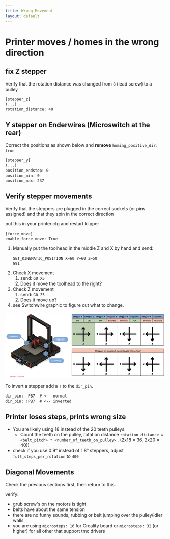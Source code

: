```yaml
---
title: Wrong Movement
layout: default
---
```

# Printer moves / homes in the wrong direction

## fix Z stepper
Verify that the rotation distance was changed from `8` (lead screw) to a pulley
```
[stepper_z]
(...)
rotation_distance: 40
```

## Y stepper on Enderwires (Microswitch at the rear)
Correct the positions as shown below and **remove** `homing_positive_dir: true`

```
[stepper_y]
(...)
position_endstop: 0
position_min: 0
position_max: 237
```

## Verify stepper movements
Verify that the steppers are plugged in the correct sockets (or pins assigned) and that they spin in the correct direction

put this in your printer.cfg and restart klipper
```
[force_move]
enable_force_move: True
```


1. Manually put the toolhead in the middle Z and X by hand and send:
    ```
    SET_KINEMATIC_POSITION X=60 Y=60 Z=50
    G91
    ```
2. Check X movement
    1. send: `G0 X5`
    2. Does it move the toolhead to the right?
3. Check Z movement
    1. send: `G0 Z5`
    2. Does it move up?
4. see Switchwire graphic to figure out what to change.



<img alt="SW Steppers" src="../res/img/SW-steppers.png">

To invert a stepper add a `!` to the `dir_pin`.

```
dir_pin:  PB7  # <-- normal
dir_pin: !PB7  # <-- inverted
```

## Printer loses steps, prints wrong size

* You are likely using 18 instead of the 20 teeth pulleys.
  * Count the teeth on the pulley, rotation distance `rotation_distance = <belt_pitch> * <number_of_teeth_on_pulley>` . (2x18 = 36, 2x20 = 40))
* check if you use 0.9° instead of 1.8° steppers, adjust `full_steps_per_rotation` to `400`


## Diagonal Movements
Check the previous sections first, then return to this.


verify:
* grub screw's on the motors is tight
* belts have about the same tension
* there are no funny sounds, rubbing or belt jumping over the pulley/idler walls
* you are using `microsteps: 16` for Creality board or `microsteps: 32` (or higher) for all other that support tmc drivers

